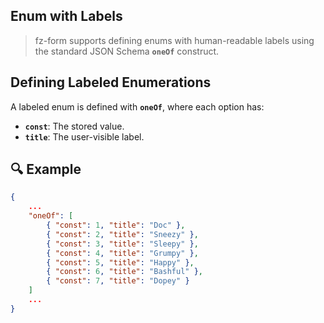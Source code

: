 ## Enum with Labels

> fz-form supports defining enums with human-readable labels using the standard JSON Schema **`oneOf`** construct.

## Defining Labeled Enumerations
A labeled enum is defined with **`oneOf`**, where each option has:
- **`const`**: The stored value.
- **`title`**: The user-visible label.

## 🔍 Example
```json
{
    ...
    "oneOf": [
        { "const": 1, "title": "Doc" },
        { "const": 2, "title": "Sneezy" },
        { "const": 3, "title": "Sleepy" },
        { "const": 4, "title": "Grumpy" },
        { "const": 5, "title": "Happy" },
        { "const": 6, "title": "Bashful" },
        { "const": 7, "title": "Dopey" }
    ]
    ...
}
```
